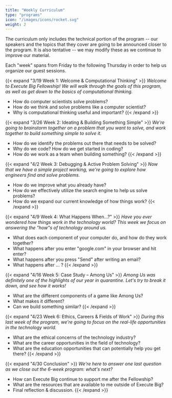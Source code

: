 ```yaml
---
title: "Weekly Curriculum"
type: "programs"
icon: "/images/icons/rocket.svg"
weight: 2
---
```


The curriculum only includes the technical portion of the program -- our speakers and the topics that they cover are going to be announced closer to the program. It is also tentative -- we may modify these as we continue to improve our material.

Each "week" spans from Friday to the following Thursday in order to help us organize our guest sessions. 

{{< expand "3/19 Week 1: Welcome & Computational Thinking" >}}
_Welcome to Execute Big Fellowship! We will walk through the goals of this program, as well as get down to the basics of computational thinking._

* How do computer scientists solve problems?
* How do we think and solve problems like a computer scientist?
* Why is computational thinking useful and important?
{{< /expand >}}

{{< expand "3/26 Week 2: Ideating & Building Something Simple" >}}
_We're going to brainstorm together on a problem that you want to solve, and work together to build something simple to solve it._

* How do we identify the problems out there that needs to be solved?
* Why do we code? How do we get started in coding?
* How do we work as a team when building something?
{{< /expand >}}

{{< expand "4/2 Week 3: Debugging & Active Problem Solving" >}}
_Now that we have a simple project working, we're going to explore how engineers find and solve problems._

* How do we improve what you already have?
* How do we effectively utilize the search engine to help us solve problems?
* How do we expand our current knowledge of how things work?
{{< /expand >}}

{{< expand "4/9 Week 4: What Happens When...?" >}}
_Have you ever wondered how things work in the technology world? This week we focus on answering the "how"s of technology around us._

* What does each component of your computer do, and how do they work together?
* What happens after you enter "google.com" in your browser and hit enter?
* What happens after you press "Send" after writing an email?
* What happens after ... ? 
{{< /expand >}}

{{< expand "4/16 Week 5: Case Study – Among Us" >}}
_Among Us was definitely one of the highlights of our year in quarantine. Let's try to break it down, and see how it works!_

* What are the different components of a game like Among Us?
* What makes it different? 
* Can we build something similar?
{{< /expand >}}

{{< expand "4/23 Week 6: Ethics, Careers & Fields of Work" >}}
_During this last week of the program, we're going to focus on the real-life opportunities in the technology world._

* What are the ethical concerns of the technology industry?
* What are the career opportunities in the field of technology?
* What are the education opportunities that can potentially help you get there?
{{< /expand >}}

{{< expand "4/30 Conclusion" >}}
_We're here to answer one last question as we close out the 6-week program: what's next?_

* How can Execute Big continue to support me after the Fellowship?
* What are the resources that are available to me outside of Execute Big?
* Final reflection & discussion.
{{< /expand >}}